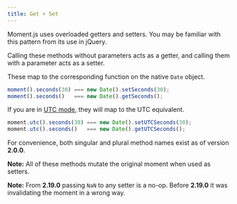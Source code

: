 ```yaml
---
title: Get + Set
---
```



Moment.js uses overloaded getters and setters. You may be familiar with this pattern from its use in jQuery.

Calling these methods without parameters acts as a getter, and calling them with a parameter acts as a setter.

These map to the corresponding function on the native `Date` object.

```javascript
moment().seconds(30) === new Date().setSeconds(30);
moment().seconds()   === new Date().getSeconds();
```

If you are in [UTC mode](#/manipulating/utc/), they will map to the UTC equivalent.

```javascript
moment.utc().seconds(30) === new Date().setUTCSeconds(30);
moment.utc().seconds()   === new Date().getUTCSeconds();
```

For convenience, both singular and plural method names exist as of version **2.0.0**.

**Note:** All of these methods mutate the original moment when used as setters.

**Note:** From **2.19.0** passing `NaN` to any setter is a no-op. Before
**2.19.0** it was invalidating the moment in a wrong way.
